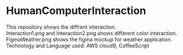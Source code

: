 # HumanComputerInteraction

This repository shows the diffrent interaction.  
Interaction1.png and Interaction2.png shows different color interaction.   
FigmaWeather.png shows the figma mockup for weather application.  
Technology and Language used: AWS cloud9, CoffeeScript
